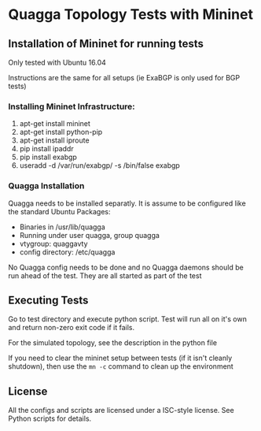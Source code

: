 # Quagga Topology Tests with Mininet

## Installation of Mininet for running tests
Only tested with Ubuntu 16.04

Instructions are the same for all setups (ie ExaBGP is only used for BGP 
tests)

### Installing Mininet Infrastructure:

1. apt-get install mininet
2. apt-get install python-pip
3. apt-get install iproute
4. pip install ipaddr
5. pip install exabgp
6. useradd -d /var/run/exabgp/ -s /bin/false exabgp

### Quagga Installation
Quagga needs to be installed separatly. It is assume to be configured 
like the standard Ubuntu Packages:

- Binaries in /usr/lib/quagga
- Running under user quagga, group quagga
- vtygroup: quaggavty
- config directory: /etc/quagga

No Quagga config needs to be done and no Quagga daemons should be run ahead
of the test. They are all started as part of the test

## Executing Tests

Go to test directory and execute python script. 
Test will run all on it's own and return non-zero exit code if it fails.

For the simulated topology, see the description in the python file

If you need to clear the mininet setup between tests (if it isn't cleanly
shutdown), then use the `mn -c` command to clean up the environment

## License

All the configs and scripts are licensed under a ISC-style license. See
Python scripts for details.

